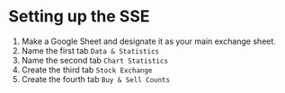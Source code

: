 # Setting up the SSE

1. Make a Google Sheet and designate it as your main exchange sheet.
2. Name the first tab `Data & Statistics`
3. Name the second tab `Chart Statistics`
4. Create the third tab `Stock Exchange`
5. Create the fourth tab `Buy & Sell Counts`
